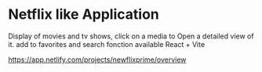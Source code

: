 # Netflix like Application

Display of movies and tv shows, click on a media to Open a detailed view of it. add to favorites and search fonction available
React + Vite 

https://app.netlify.com/projects/newflixprime/overview

